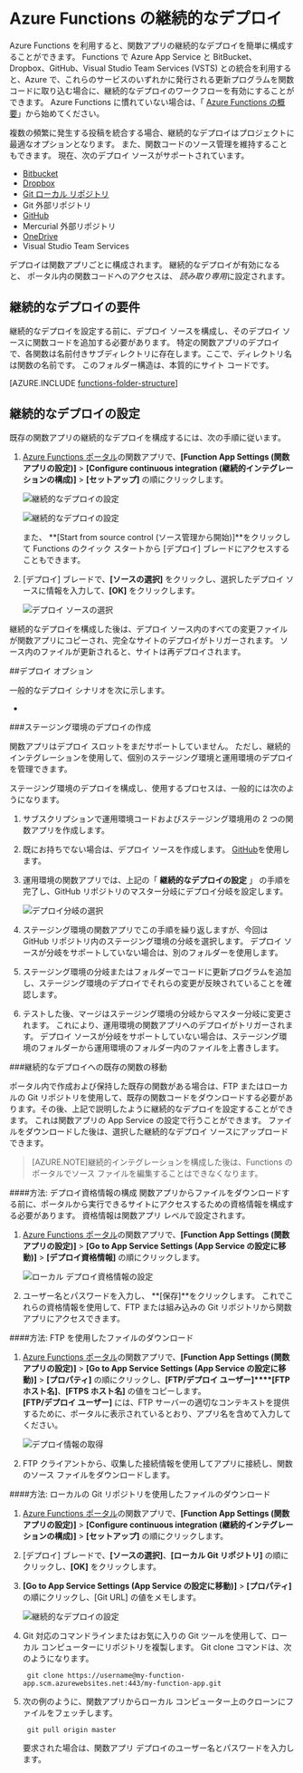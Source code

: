 <properties
   pageTitle="Azure Functions の継続的なデプロイ | Microsoft Azure"
   description="Azure App Service の継続的なデプロイ機能を使用して、Azure Functions を発行します。"
   services="functions"
   documentationCenter="na"
   authors="ggailey777"
   manager="erikre"
   editor=""
   tags=""
   />

<tags
   ms.service="functions"
   ms.devlang="multiple"
   ms.topic="article"
   ms.tgt_pltfrm="multiple"
   ms.workload="na"
   ms.date="09/25/2016"
   ms.author="glenga"/>


# <a name="continuous-deployment-for-azure-functions"></a>Azure Functions の継続的なデプロイ 

Azure Functions を利用すると、関数アプリの継続的なデプロイを簡単に構成することができます。 Functions で Azure App Service と BitBucket、Dropbox、GitHub、Visual Studio Team Services (VSTS) との統合を利用すると、Azure で、これらのサービスのいずれかに発行される更新プログラムを関数コードに取り込む場合に、継続的なデプロイのワークフローを有効にすることができます。 Azure Functions に慣れていない場合は、「 [Azure Functions の概要](functions-overview.md)」から始めてください。

複数の頻繁に発生する投稿を統合する場合、継続的なデプロイはプロジェクトに最適なオプションとなります。 また、関数コードのソース管理を維持することもできます。 現在、次のデプロイ ソースがサポートされています。

+ [Bitbucket](https://bitbucket.org/)
+ [Dropbox](https://bitbucket.org/)
+ [Git ローカル リポジトリ](../app-service-web/app-service-deploy-local-git.md)
+ Git 外部リポジトリ
+ [GitHub]
+ Mercurial 外部リポジトリ
+ [OneDrive](https://onedrive.live.com/)
+ Visual Studio Team Services

デプロイは関数アプリごとに構成されます。 継続的なデプロイが有効になると、 ポータル内の関数コードへのアクセスは、 *読み取り専用*に設定されます。

## <a name="continuous-deployment-requirements"></a>継続的なデプロイの要件

継続的なデプロイを設定する前に、デプロイ ソースを構成し、そのデプロイ ソースに関数コードを追加する必要があります。 特定の関数アプリのデプロイで、各関数は名前付きサブディレクトリに存在します。ここで、ディレクトリ名は関数の名前です。 このフォルダー構造は、本質的にサイト コードです。 

[AZURE.INCLUDE [functions-folder-structure](../../includes/functions-folder-structure.md)]

## <a name="setting-up-continuous-deployment"></a>継続的なデプロイの設定

既存の関数アプリの継続的なデプロイを構成するには、次の手順に従います。

1. [Azure Functions ポータル](https://functions.azure.com/signin)の関数アプリで、**[Function App Settings (関数アプリの設定)]** > **[Configure continuous integration (継続的インテグレーションの構成)]** > **[セットアップ]** の順にクリックします。

    ![継続的なデプロイの設定](./media/functions-continuous-deployment/setup-deployment.png)
    
    ![継続的なデプロイの設定](./media/functions-continuous-deployment/setup-deployment-1.png)
    
    また、 **[Start from source control (ソース管理から開始)]**をクリックして Functions のクイック スタートから [デプロイ] ブレードにアクセスすることもできます。

2. [デプロイ] ブレードで、**[ソースの選択]** をクリックし、選択したデプロイ ソースに情報を入力して、**[OK]** をクリックします。

    ![デプロイ ソースの選択](./media/functions-continuous-deployment/choose-deployment-source.png)

継続的なデプロイを構成した後は、デプロイ ソース内のすべての変更ファイルが関数アプリにコピーされ、完全なサイトのデプロイがトリガーされます。 ソース内のファイルが更新されると、サイトは再デプロイされます。


##<a name="deployment-options"></a>デプロイ オプション

一般的なデプロイ シナリオを次に示します。

+ 

###<a name="create-a-staging-deployment"></a>ステージング環境のデプロイの作成

関数アプリはデプロイ スロットをまだサポートしていません。 ただし、継続的インテグレーションを使用して、個別のステージング環境と運用環境のデプロイを管理できます。

ステージング環境のデプロイを構成し、使用するプロセスは、一般的には次のようになります。

1. サブスクリプションで運用環境コードおよびステージング環境用の 2 つの関数アプリを作成します。 

2. 既にお持ちでない場合は、デプロイ ソースを作成します。 [GitHub]を使用します。
 
3. 運用環境の関数アプリでは、上記の「 **継続的なデプロイの設定** 」 の手順を完了し、GitHub リポジトリのマスター分岐にデプロイ分岐を設定します。

    ![デプロイ分岐の選択](./media/functions-continuous-deployment/choose-deployment-branch.png)

4. ステージング環境の関数アプリでこの手順を繰り返しますが、今回は GitHub リポジトリ内のステージング環境の分岐を選択します。 デプロイ ソースが分岐をサポートしていない場合は、別のフォルダーを使用します。
 
5. ステージング環境の分岐またはフォルダーでコードに更新プログラムを追加し、ステージング環境のデプロイでそれらの変更が反映されていることを確認します。

6. テストした後、マージはステージング環境の分岐からマスター分岐に変更されます。 これにより、運用環境の関数アプリへのデプロイがトリガーされます。 デプロイ ソースが分岐をサポートしていない場合は、ステージング環境のフォルダーから運用環境のフォルダー内のファイルを上書きします。

###<a name="move-existing-functions-to-continuous-deployment"></a>継続的なデプロイへの既存の関数の移動

ポータル内で作成および保持した既存の関数がある場合は、FTP またはローカルの Git リポジトリを使用して、既存の関数コードをダウンロードする必要があります。その後、上記で説明したように継続的なデプロイを設定することができます。 これは関数アプリの App Service の設定で行うことができます。 ファイルをダウンロードした後は、選択した継続的なデプロイ ソースにアップロードできます。

>[AZURE.NOTE]継続的インテグレーションを構成した後は、Functions のポータルでソース ファイルを編集することはできなくなります。

####<a name="how-to:-configure-deployment-credentials"></a>方法: デプロイ資格情報の構成
関数アプリからファイルをダウンロードする前に、ポータルから実行できるサイトにアクセスするための資格情報を構成する必要があります。 資格情報は関数アプリ レベルで設定されます。

1. [Azure Functions ポータル](https://functions.azure.com/signin)の関数アプリで、**[Function App Settings (関数アプリの設定)]** > **[Go to App Service Settings (App Service の設定に移動)]** > **[デプロイ資格情報]** の順にクリックします。

    ![ローカル デプロイ資格情報の設定](./media/functions-continuous-deployment/setup-deployment-credentials.png)

2. ユーザー名とパスワードを入力し、 **[保存]**をクリックします。 これでこれらの資格情報を使用して、FTP または組み込みの Git リポジトリから関数アプリにアクセスできます。

####<a name="how-to:-download-files-using-ftp"></a>方法: FTP を使用したファイルのダウンロード

1. [Azure Functions ポータル](https://functions.azure.com/signin)の関数アプリで、**[Function App Settings (関数アプリの設定)]** > **[Go to App Service Settings (App Service の設定に移動)]** > **[プロパティ]** の順にクリックし、**[FTP/デプロイ ユーザー]****[FTP ホスト名]**、**[FTPS ホスト名]** の値をコピーします。  
**[FTP/デプロイ ユーザー]** には、FTP サーバーの適切なコンテキストを提供するために、ポータルに表示されているとおり、アプリ名を含めて入力してください。

    ![デプロイ情報の取得](./media/functions-continuous-deployment/get-deployment-credentials.png)
    
2. FTP クライアントから、収集した接続情報を使用してアプリに接続し、関数のソース ファイルをダウンロードします。

####<a name="how-to:-download-files-using-the-local-git-repository"></a>方法: ローカルの Git リポジトリを使用したファイルのダウンロード

1. [Azure Functions ポータル](https://functions.azure.com/signin)の関数アプリで、**[Function App Settings (関数アプリの設定)]** > **[Configure continuous integration (継続的インテグレーションの構成)]** > **[セットアップ]** の順にクリックします。

2. [デプロイ] ブレードで、**[ソースの選択]**、**[ローカル Git リポジトリ]** の順にクリックし、**[OK]** をクリックします。
 
3. **[Go to App Service Settings (App Service の設定に移動)]** > **[プロパティ]** の順にクリックし、[Git URL] の値をメモします。 
    
    ![継続的なデプロイの設定](./media/functions-continuous-deployment/get-local-git-deployment-url.png)

4. Git 対応のコマンドラインまたはお気に入りの Git ツールを使用して、ローカル コンピューターにリポジトリを複製します。 Git clone コマンドは、次のようになります。

        git clone https://username@my-function-app.scm.azurewebsites.net:443/my-function-app.git

5. 次の例のように、関数アプリからローカル コンピューター上のクローンにファイルをフェッチします。

        git pull origin master

    要求された場合は、関数アプリ デプロイのユーザー名とパスワードを入力します。  


[GitHub]: https://github.com/



<!--HONumber=Oct16_HO2-->


